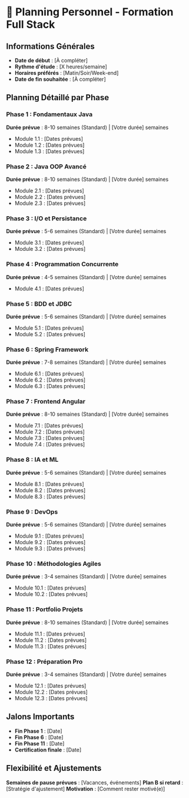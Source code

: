 # 📅 Planning Personnel - Formation Full Stack

## Informations Générales
- **Date de début** : [À compléter]
- **Rythme d'étude** : [X heures/semaine]
- **Horaires préférés** : [Matin/Soir/Week-end]
- **Date de fin souhaitée** : [À compléter]

## Planning Détaillé par Phase

### Phase 1 : Fondamentaux Java
**Durée prévue** : 8-10 semaines (Standard) | [Votre durée] semaines
- Module 1.1 : [Dates prévues]
- Module 1.2 : [Dates prévues]  
- Module 1.3 : [Dates prévues]

### Phase 2 : Java OOP Avancé  
**Durée prévue** : 8-10 semaines (Standard) | [Votre durée] semaines
- Module 2.1 : [Dates prévues]
- Module 2.2 : [Dates prévues]
- Module 2.3 : [Dates prévues]

### Phase 3 : I/O et Persistance
**Durée prévue** : 5-6 semaines (Standard) | [Votre durée] semaines
- Module 3.1 : [Dates prévues]
- Module 3.2 : [Dates prévues]

### Phase 4 : Programmation Concurrente
**Durée prévue** : 4-5 semaines (Standard) | [Votre durée] semaines
- Module 4.1 : [Dates prévues]

### Phase 5 : BDD et JDBC
**Durée prévue** : 5-6 semaines (Standard) | [Votre durée] semaines
- Module 5.1 : [Dates prévues]
- Module 5.2 : [Dates prévues]

### Phase 6 : Spring Framework
**Durée prévue** : 7-8 semaines (Standard) | [Votre durée] semaines
- Module 6.1 : [Dates prévues]
- Module 6.2 : [Dates prévues]  
- Module 6.3 : [Dates prévues]

### Phase 7 : Frontend Angular
**Durée prévue** : 8-10 semaines (Standard) | [Votre durée] semaines
- Module 7.1 : [Dates prévues]
- Module 7.2 : [Dates prévues]
- Module 7.3 : [Dates prévues]
- Module 7.4 : [Dates prévues]

### Phase 8 : IA et ML
**Durée prévue** : 5-6 semaines (Standard) | [Votre durée] semaines
- Module 8.1 : [Dates prévues]
- Module 8.2 : [Dates prévues]
- Module 8.3 : [Dates prévues]

### Phase 9 : DevOps
**Durée prévue** : 5-6 semaines (Standard) | [Votre durée] semaines  
- Module 9.1 : [Dates prévues]
- Module 9.2 : [Dates prévues]
- Module 9.3 : [Dates prévues]

### Phase 10 : Méthodologies Agiles
**Durée prévue** : 3-4 semaines (Standard) | [Votre durée] semaines
- Module 10.1 : [Dates prévues]
- Module 10.2 : [Dates prévues]

### Phase 11 : Portfolio Projets  
**Durée prévue** : 8-10 semaines (Standard) | [Votre durée] semaines
- Module 11.1 : [Dates prévues]
- Module 11.2 : [Dates prévues]
- Module 11.3 : [Dates prévues]

### Phase 12 : Préparation Pro
**Durée prévue** : 3-4 semaines (Standard) | [Votre durée] semaines
- Module 12.1 : [Dates prévues]
- Module 12.2 : [Dates prévues] 
- Module 12.3 : [Dates prévues]

## Jalons Importants
- **Fin Phase 1** : [Date]
- **Fin Phase 6** : [Date]  
- **Fin Phase 11** : [Date]
- **Certification finale** : [Date]

## Flexibilité et Ajustements
**Semaines de pause prévues** : [Vacances, événements]
**Plan B si retard** : [Stratégie d'ajustement]
**Motivation** : [Comment rester motivé(e)]
